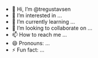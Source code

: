 - 👋 Hi, I’m @tregustavsen
- 👀 I’m interested in ...
- 🌱 I’m currently learning ...
- 💞️ I’m looking to collaborate on ...
- 📫 How to reach me ...
- 😄 Pronouns: ...
- ⚡ Fun fact: ...

<!---
tregustavsen/tregustavsen is a ✨ special ✨ repository because its `README.md` (this file) appears on your GitHub profile.
You can click the Preview link to take a look at your changes.
--->
